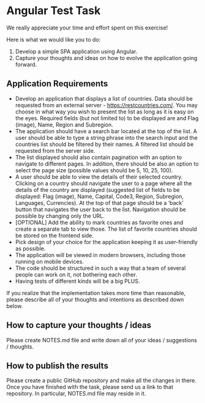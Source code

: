 # Angular Test Task

We really appreciate your time and effort spent on this exercise!

Here is what we would like you to do:
1. Develop a simple SPA application using Angular.
2. Capture your thoughts and ideas on how to evolve the application going forward.

## Application Requirements

* Develop an application that displays a list of countries. Data should be requested from an external server - https://restcountries.com/. You may choose in what way you wish to present the list as long as it is easy on the eyes. Required fields (but not limited to) to be displayed are and Flag (image), Name, Region and Subregion.
* The application should have a search bar located at the top of the list. A user should be able to type a string phrase into the search input and the countries list should be filtered by their names. A filtered list should be requested from the server side.
* The list displayed should also contain pagination with an option to navigate to different pages. In addition, there should be also an option to select the page size (possible values should be 5, 10, 25, 100).
* A user should be able to view the details of their selected country. Clicking on a country should navigate the user to a page where all the details of the country are displayed (suggested list of fields to be displayed: Flag (image), Name, Capital, Code3, Region, Subregion, Languages, Currencies). At the top of that page should be a ‘back’ button that navigates the user back to the list. Navigation should be possible by changing only the URL.
* [OPTIONAL] Add the ability to mark countries as favorite ones and create a separate tab to view those. The list of favorite countries should be stored on the frontend side. 
* Pick design of your choice for the application keeping it as user-friendly as possible.
* The application will be viewed in modern browsers, including those running on mobile devices.
* The code should be structured in such a way that a team of several people can work on it, not bothering each other.
* Having tests of different kinds will be a big PLUS.

If you realize that the implementation takes more time than reasonable, please describe all of your thoughts and intentions as described down below.

## How to capture your thoughts / ideas   

Please create NOTES.md file and write down all of your ideas / suggestions / thoughts. 

## How to publish the results

Please create a public GitHub repository and make all the changes in there. Once you have finished with the task, please send us a link to that repository. In particular, NOTES.md file may reside in it.

